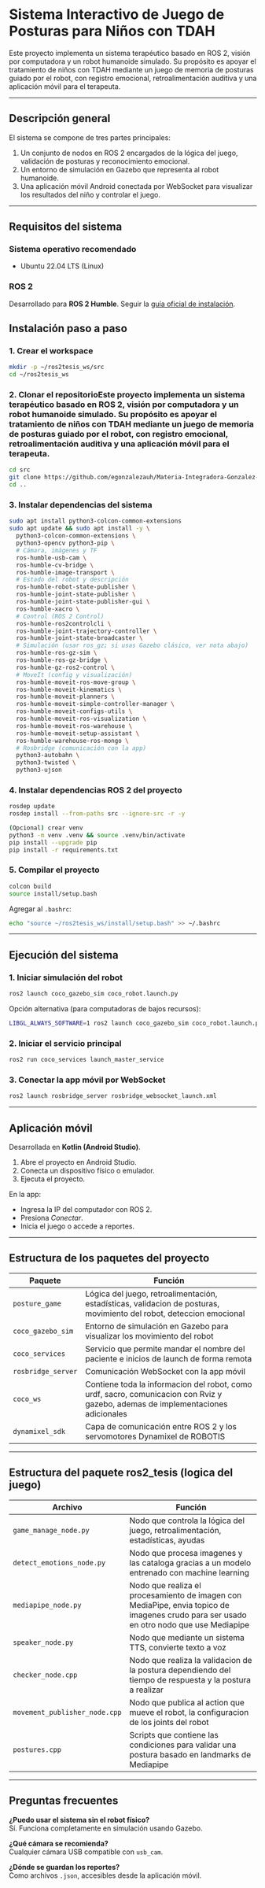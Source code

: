 # Sistema Interactivo de Juego de Posturas para Niños con TDAH

Este proyecto implementa un sistema terapéutico basado en ROS 2, visión por computadora y un robot humanoide simulado. Su propósito es apoyar el tratamiento de niños con TDAH mediante un juego de memoria de posturas guiado por el robot, con registro emocional, retroalimentación auditiva y una aplicación móvil para el terapeuta.

---

## Descripción general

El sistema se compone de tres partes principales:

1. Un conjunto de nodos en ROS 2 encargados de la lógica del juego, validación de posturas y reconocimiento emocional.
2. Un entorno de simulación en Gazebo que representa al robot humanoide.
3. Una aplicación móvil Android conectada por WebSocket para visualizar los resultados del niño y controlar el juego.

---

## Requisitos del sistema

### Sistema operativo recomendado

- Ubuntu 22.04 LTS (Linux)

### ROS 2

Desarrollado para **ROS 2 Humble**. Seguir la [guía oficial de instalación](https://docs.ros.org/en/humble/Installation.html).


## Instalación paso a paso

### 1. Crear el workspace

```bash
mkdir -p ~/ros2tesis_ws/src
cd ~/ros2tesis_ws
```

### 2. Clonar el repositorioEste proyecto implementa un sistema terapéutico basado en ROS 2, visión por computadora y un robot humanoide simulado. Su propósito es apoyar el tratamiento de niños con TDAH mediante un juego de memoria de posturas guiado por el robot, con registro emocional, retroalimentación auditiva y una aplicación móvil para el terapeuta.

```bash
cd src
git clone https://github.com/egonzalezauh/Materia-Integradora-Gonzalez-Lucin.git
cd ..
```

### 3. Instalar dependencias del sistema

```bash
sudo apt install python3-colcon-common-extensions
sudo apt update && sudo apt install -y \
  python3-colcon-common-extensions \
  python3-opencv python3-pip \
  # Cámara, imágenes y TF
  ros-humble-usb-cam \
  ros-humble-cv-bridge \
  ros-humble-image-transport \
  # Estado del robot y descripción
  ros-humble-robot-state-publisher \
  ros-humble-joint-state-publisher \
  ros-humble-joint-state-publisher-gui \
  ros-humble-xacro \
  # Control (ROS 2 Control)
  ros-humble-ros2controlcli \
  ros-humble-joint-trajectory-controller \
  ros-humble-joint-state-broadcaster \
  # Simulación (usar ros_gz; si usas Gazebo clásico, ver nota abajo)
  ros-humble-ros-gz-sim \
  ros-humble-ros-gz-bridge \
  ros-humble-gz-ros2-control \
  # MoveIt (config y visualización)
  ros-humble-moveit-ros-move-group \
  ros-humble-moveit-kinematics \
  ros-humble-moveit-planners \
  ros-humble-moveit-simple-controller-manager \
  ros-humble-moveit-configs-utils \
  ros-humble-moveit-ros-visualization \
  ros-humble-moveit-ros-warehouse \
  ros-humble-moveit-setup-assistant \
  ros-humble-warehouse-ros-mongo \
  # Rosbridge (comunicación con la app)
  python3-autobahn \
  python3-twisted \
  python3-ujson

```

### 4. Instalar dependencias ROS 2 del proyecto

```bash
rosdep update
rosdep install --from-paths src --ignore-src -r -y

(Opcional) crear venv
python3 -m venv .venv && source .venv/bin/activate
pip install --upgrade pip
pip install -r requirements.txt


```

### 5. Compilar el proyecto

```bash
colcon build
source install/setup.bash
```

Agregar al `.bashrc`:

```bash
echo "source ~/ros2tesis_ws/install/setup.bash" >> ~/.bashrc
```

---

## Ejecución del sistema

### 1. Iniciar simulación del robot

```bash
ros2 launch coco_gazebo_sim coco_robot.launch.py
```

Opción alternativa (para computadoras de bajos recursos):

```bash
LIBGL_ALWAYS_SOFTWARE=1 ros2 launch coco_gazebo_sim coco_robot.launch.py
```

### 2. Iniciar el servicio principal

```bash
ros2 run coco_services launch_master_service
```

### 3. Conectar la app móvil por WebSocket

```bash
ros2 launch rosbridge_server rosbridge_websocket_launch.xml
```

---

## Aplicación móvil

Desarrollada en **Kotlin (Android Studio)**.

1. Abre el proyecto en Android Studio.
2. Conecta un dispositivo físico o emulador.
3. Ejecuta el proyecto.

En la app:

- Ingresa la IP del computador con ROS 2.
- Presiona *Conectar*.
- Inicia el juego o accede a reportes.

---

## Estructura de los paquetes del proyecto

| Paquete | Función |
|--------|---------|
| `posture_game` | Lógica del juego, retroalimentación, estadísticas, validacion de posturas, movimiento del robot, deteccion emocional|
| `coco_gazebo_sim` | Entorno de simulación en Gazebo para visualizar los movimiento del robot|
| `coco_services` | Servicio que permite mandar el nombre del paciente e inicios de launch de forma remota|
| `rosbridge_server` | Comunicación WebSocket con la app móvil |
| `coco_ws` | Contiene toda la informacion del robot, como urdf, sacro, comunicacion con Rviz y gazebo, ademas de implementaciones adicionales |
| `dynamixel_sdk` | Capa de comunicación entre ROS 2 y los servomotores Dynamixel de ROBOTIS|

---

## Estructura del paquete ros2_tesis (logica del juego)

| Archivo | Función |
|--------|---------|
| `game_manage_node.py` | Nodo que controla la lógica del juego, retroalimentación, estadísticas, ayudas|
| `detect_emotions_node.py` | Nodo que procesa imagenes y las cataloga gracias a un modelo entrenado con machine learning |
| `mediapipe_node.py` | Nodo que realiza el procesamiento de imagen con MediaPipe, envia topico de imagenes crudo para ser usado en otro nodo que use Mediapipe|
| `speaker_node.py` | Nodo que mediante un sistema TTS, convierte texto a voz |
| `checker_node.cpp`| Nodo que realiza la validacion de la postura dependiendo del tiempo de respuesta y la postura a realizar |
| `movement_publisher_node.cpp` | Nodo que publica al action que mueve el robot, la configuracion de los joints del robot|
| `postures.cpp`| Scripts que contiene las condiciones para validar una postura basado en landmarks de Mediapipe|

---


## Preguntas frecuentes

**¿Puedo usar el sistema sin el robot físico?**  
Sí. Funciona completamente en simulación usando Gazebo.

**¿Qué cámara se recomienda?**  
Cualquier cámara USB compatible con `usb_cam`.

**¿Dónde se guardan los reportes?**  
Como archivos `.json`, accesibles desde la aplicación móvil.

